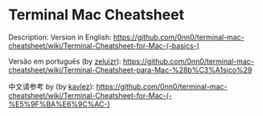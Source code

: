 # Terminal Mac Cheatsheet
Description:
Version in English:
https://github.com/0nn0/terminal-mac-cheatsheet/wiki/Terminal-Cheatsheet-for-Mac-(-basics-)

Versão em português (by [zeluizr](https://github.com/zeluizr)):
https://github.com/0nn0/terminal-mac-cheatsheet/wiki/Terminal-Cheatsheet-para-Mac-%28b%C3%A1sico%29

中文请参考 by (by [kavlez](https://github.com/kavlez)):
https://github.com/0nn0/terminal-mac-cheatsheet/wiki/Terminal-Cheatsheet-for-Mac-(-%E5%9F%BA%E6%9C%AC-) 
